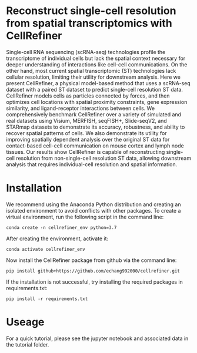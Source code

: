 # Reconstruct single-cell resolution from spatial transcriptomics with CellRefiner

Single-cell RNA sequencing (scRNA-seq) technologies profile the transcriptome of individual cells but lack the spatial context necessary for deeper understanding of interactions like cell-cell communications. On the other hand, most current spatial transcriptomic (ST) technologies lack cellular resolution, limiting their utility for downstream analysis. Here we present CellRefiner, a physical model-based method that uses a scRNA-seq dataset with a paired ST dataset to predict single-cell resolution ST data. CellRefiner models cells as particles connected by forces, and then optimizes cell locations with spatial proximity constraints, gene expression similarity, and ligand-receptor interactions between cells. We comprehensively benchmark CellRefiner over a variety of simulated and real datasets using Visium, MERFISH, seqFISH+, Slide-seqV2, and STARmap datasets to demonstrate its accuracy, robustness, and ability to recover spatial patterns of cells. We also demonstrate its utility for improving spatially dependent analysis over the original ST data for contact-based cell-cell communication on mouse cortex and lymph node tissues. Our results show CellRefiner is capable of reconstructing single-cell resolution from non-single-cell resolution ST data, allowing  downstream analysis that requires individual-cell resolution and spatial information.

# Installation
We recommend using the Anaconda Python distribution and creating an isolated environment to avoid conflicts with other packages. To create a virtual environment, run the following script in the command line:

```conda create -n cellrefiner_env python=3.7```

After creating the environment, activate it:

```conda activate cellrefiner_env```

Now install the CellRefiner package from github via the command line:

```pip install github+https://github.com/echang992000/cellrefiner.git```

If the installation is not successful, try installing the required packages in requirements.txt:

```pip install -r requirements.txt```

# Useage

For a quick tutorial, please see the jupyter notebook and associated data in the tutorial folder.
